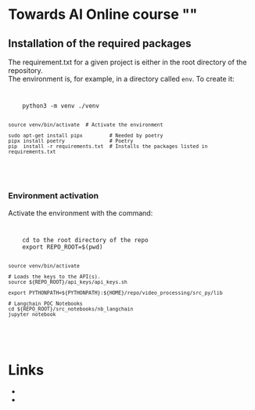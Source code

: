 # Towards AI Online course "" #


## Installation of the required packages

The requirement.txt for a given project is either in the root directory of the repository.<br>
The environment is, for example, in a directory called <code>env</code>. To create it:<br>

<code>
<pre>
    python3 -m venv ./venv
    
    source venv/bin/activate  # Activate the environment

    sudo apt-get install pipx         # Needed by poetry
    pipx install poetry               # Poetry
    pip  install -r requirements.txt  # Installs the packages listed in requirements.txt
</pre>
</code>


### Environment activation
Activate the environment with the command:

<code>
<pre>
    cd to the root directory of the repo
    export REPO_ROOT=$(pwd)

    source venv/bin/activate
    
    # Loads the keys to the API(s).
    source ${REPO_ROOT}/api_keys/api_keys.sh

    export PYTHONPATH=${PYTHONPATH}:${HOME}/repo/video_processing/src_py/lib

    # Langchain POC Notebooks
    cd ${REPO_ROOT}/src_notebooks/nb_langchain
    jupyter notebook
</pre>
</code>


# Links
<ul>
  <li> <a target="_blank" href=""></a> </li>
  <li> <a target="_blank" href=""></a> </li>
</ul>
